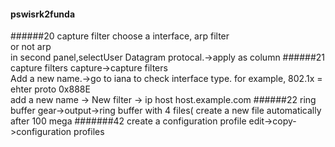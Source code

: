 #### pswisrk2funda
######20 capture filter
choose a interface, arp filter  
or not arp  
in second panel,selectUser Datagram protocal.->apply as column
######21 capture filters
capture->capture filters  
Add a new name.->go to iana to check interface type. for example, 802.1x = ehter proto 0x888E  
add a new name -> New filter -> ip host host.example.com
######22 ring buffer
gear->output->ring buffer with 4 files( create a new file automatically after 100 mega
#######42 create a configuration profile
edit->copy->configuration profiles
